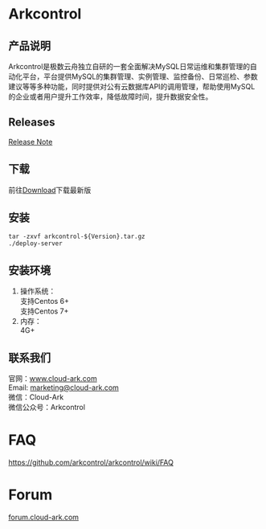 # Arkcontrol
## 产品说明
Arkcontrol是极数云舟独立自研的一套全面解决MySQL日常运维和集群管理的自动化平台，平台提供MySQL的集群管理、实例管理、监控备份、日常巡检、参数建议等等多种功能，同时提供对公有云数据库API的调用管理，帮助使用MySQL的企业或者用户提升工作效率，降低故障时间，提升数据安全性。

## Releases
[Release Note](https://github.com/arkcontrol/arkcontrol/wiki/Releases)

## 下载
前往[Download](http://mirror.cloud-ark.com/public_package/release/latest)下载最新版

## 安装
```
tar -zxvf arkcontrol-${Version}.tar.gz
./deploy-server
```

## 安装环境  
  1. 操作系统：  
      支持Centos 6+  
      支持Centos 7+ 
  2. 内存：  
      4G+

## 联系我们
官网：www.cloud-ark.com  
Email: marketing@cloud-ark.com  
微信：Cloud-Ark  
微信公众号：Arkcontrol


# FAQ

https://github.com/arkcontrol/arkcontrol/wiki/FAQ

# Forum
[forum.cloud-ark.com](forum.cloud-ark.com)
